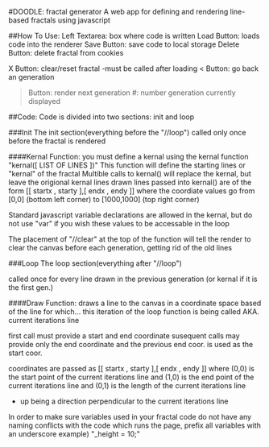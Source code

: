 #DOODLE: fractal generator
A web app for defining and rendering line-based fractals using javascript

##How To Use:
Left Textarea: box where code is written
Load Button: loads code into the renderer
Save Button: save code to local storage
Delete Button: delete fractal from cookies

X Button: clear/reset fractal
-must be called after loading
< Button: go back an generation
> Button: render next generation
#: number generation currently displayed


##Code:
Code is divided into two sections: init and loop

###Init
The init section(everything before the "//loop")
called only once before the fractal is rendered

####Kernal Function:
you must define a kernal using the kernal function "kernal([ LIST OF LINES ])"
This function will define the starting lines or "kernal" of the fractal
Multible calls to kernal() will replace the kernal, but leave the origional kernal lines drawn
lines passed into kernal() are of the form [[ startx , starty ],[ endx , endy ]] 
where the coordiate values go from [0,0] (bottom left corner) to [1000,1000] (top right corner)

Standard javascript variable declarations are allowed in the kernal, 
but do not use "var" if you wish these values to be accessable in the loop

The placement of "//clear" at the top of the function will tell the render to clear the canvas
before each generation, getting rid of the old lines

###Loop
The loop section(everything after "//loop")

called once for every line drawn in the previous generation 
(or kernal if it is the first gen.)

####Draw Function:
draws a line to the canvas in a coordinate space based of the line for which...
this iteration of the loop function is being called AKA. current iterations line

first call must provide a start and end coordinate 
susequent calls may provide only the end coordinate and the previous end coor. is used as the start coor.

coordinates are passed as [[ startx , starty ],[ endx , endy ]]
where (0,0) is the start point of the current iterations line
and (1,0) is the end point of the current iterations line 
and (0,1) is the length of the current iterations line
- up being a direction perpendicular to the current iterations line


In order to make sure variables used in your fractal code do not have any naming conflicts with the code which runs the page, prefix all variables with an underscore example) "_height = 10;" 
